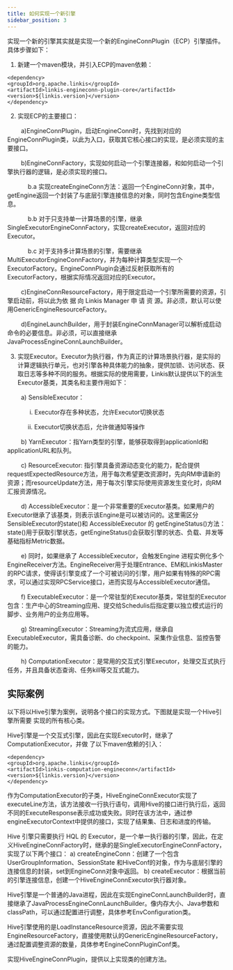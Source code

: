 ```yaml
---
title: 如何实现一个新引擎
sidebar_position: 3
---
```


实现一个新的引擎其实就是实现一个新的EngineConnPlugin（ECP）引擎插件。具体步骤如下：

1. 新建一个maven模块，并引入ECP的maven依赖：
```
<dependency>
<groupId>org.apache.linkis</groupId>
<artifactId>linkis-engineconn-plugin-core</artifactId>
<version>${linkis.version}</version>
</dependency>
```
2. 实现ECP的主要接口：

&nbsp;&nbsp;&nbsp;&nbsp;&nbsp;&nbsp;&nbsp;&nbsp;a)EngineConnPlugin，启动EngineConn时，先找到对应的EngineConnPlugin类，以此为入口，获取其它核心接口的实现，是必须实现的主要接口。
    
&nbsp;&nbsp;&nbsp;&nbsp;&nbsp;&nbsp;&nbsp;&nbsp;b)EngineConnFactory，实现如何启动一个引擎连接器，和如何启动一个引擎执行器的逻辑，是必须实现的接口。

&nbsp;&nbsp;&nbsp;&nbsp;&nbsp;&nbsp;&nbsp;&nbsp;&nbsp;&nbsp;&nbsp;&nbsp;b.a 实现createEngineConn方法：返回一个EngineConn对象，其中，getEngine返回一个封装了与底层引擎连接信息的对象，同时包含Engine类型信息。
    
&nbsp;&nbsp;&nbsp;&nbsp;&nbsp;&nbsp;&nbsp;&nbsp;&nbsp;&nbsp;&nbsp;&nbsp;b.b 对于只支持单一计算场景的引擎，继承SingleExecutorEngineConnFactory，实现createExecutor，返回对应的Executor。
    
&nbsp;&nbsp;&nbsp;&nbsp;&nbsp;&nbsp;&nbsp;&nbsp;&nbsp;&nbsp;&nbsp;&nbsp;b.c 对于支持多计算场景的引擎，需要继承MultiExecutorEngineConnFactory，并为每种计算类型实现一个ExecutorFactory。EngineConnPlugin会通过反射获取所有的ExecutorFactory，根据实际情况返回对应的Executor。
    
&nbsp;&nbsp;&nbsp;&nbsp;&nbsp;&nbsp;&nbsp;&nbsp;c)EngineConnResourceFactory，用于限定启动一个引擎所需要的资源，引擎启动前，将以此为依 据 向 Linkis Manager 申 请 资 源。非必须，默认可以使用GenericEngineResourceFactory。

&nbsp;&nbsp;&nbsp;&nbsp;&nbsp;&nbsp;&nbsp;&nbsp;d)EngineLaunchBuilder，用于封装EngineConnManager可以解析成启动命令的必要信息。非必须，可以直接继承JavaProcessEngineConnLaunchBuilder。

3. 实现Executor。Executor为执行器，作为真正的计算场景执行器，是实际的计算逻辑执行单元，也对引擎各种具体能力的抽象，提供加锁、访问状态、获取日志等多种不同的服务。根据实际的使用需要，Linkis默认提供以下的派生Executor基类，其类名和主要作用如下：

&nbsp;&nbsp;&nbsp;&nbsp;&nbsp;&nbsp;&nbsp;&nbsp;a) SensibleExecutor：
       
&nbsp;&nbsp;&nbsp;&nbsp;&nbsp;&nbsp;&nbsp;&nbsp;&nbsp;&nbsp;&nbsp;&nbsp; i. Executor存在多种状态，允许Executor切换状态
         
&nbsp;&nbsp;&nbsp;&nbsp;&nbsp;&nbsp;&nbsp;&nbsp;&nbsp;&nbsp;&nbsp;&nbsp;ii. Executor切换状态后，允许做通知等操作
         
&nbsp;&nbsp;&nbsp;&nbsp;&nbsp;&nbsp;&nbsp;&nbsp;b) YarnExecutor：指Yarn类型的引擎，能够获取得到applicationId和applicationURL和队列。
       
&nbsp;&nbsp;&nbsp;&nbsp;&nbsp;&nbsp;&nbsp;&nbsp;c) ResourceExecutor: 指引擎具备资源动态变化的能力，配合提供requestExpectedResource方法，用于每次希望更改资源时，先向RM申请新的资源；而resourceUpdate方法，用于每次引擎实际使用资源发生变化时，向RM汇报资源情况。
       
&nbsp;&nbsp;&nbsp;&nbsp;&nbsp;&nbsp;&nbsp;&nbsp;d) AccessibleExecutor：是一个非常重要的Executor基类。如果用户的Executor继承了该基类，则表示该Engine是可以被访问的。这里需区分SensibleExecutor的state()和 AccessibleExecutor 的 getEngineStatus()方法：state()用于获取引擎状态，getEngineStatus()会获取引擎的状态、负载、并发等基础指标Metric数据。
       
&nbsp;&nbsp;&nbsp;&nbsp;&nbsp;&nbsp;&nbsp;&nbsp;e) 同时，如果继承了 AccessibleExecutor，会触发Engine 进程实例化多个EngineReceiver方法。EngineReceiver用于处理Entrance、EM和LinkisMaster的RPC请求，使得该引擎变成了一个可被访问的引擎，用户如果有特殊的RPC需求，可以通过实现RPCService接口，进而实现与AccessibleExecutor通信。

&nbsp;&nbsp;&nbsp;&nbsp;&nbsp;&nbsp;&nbsp;&nbsp;f) ExecutableExecutor：是一个常驻型的Executor基类，常驻型的Executor包含：生产中心的Streaming应用、提交给Schedulis后指定要以独立模式运行的脚步、业务用户的业务应用等。

&nbsp;&nbsp;&nbsp;&nbsp;&nbsp;&nbsp;&nbsp;&nbsp;g) StreamingExecutor：Streaming为流式应用，继承自ExecutableExecutor，需具备诊断、do checkpoint、采集作业信息、监控告警的能力。

&nbsp;&nbsp;&nbsp;&nbsp;&nbsp;&nbsp;&nbsp;&nbsp;h) ComputationExecutor：是常用的交互式引擎Executor，处理交互式执行任务，并且具备状态查询、任务kill等交互式能力。

             
## 实际案例          
以下将以Hive引擎为案例，说明各个接口的实现方式。下图就是实现一个Hive引擎所需要
实现的所有核心类。

Hive引擎是一个交互式引擎，因此在实现Executor时，继承了ComputationExecutor，并做
了以下maven依赖的引入：

```
<dependency>
<groupId>org.apache.linkis</groupId>
<artifactId>linkis-computation-engineconn</artifactId>
<version>${linkis.version}</version>
</dependency>
```
             
作为ComputationExecutor的子类，HiveEngineConnExecutor实现了executeLine方法，该方法接收一行执行语句，调用Hive的接口进行执行后，返回不同的ExecuteResponse表示成功或失败。同时在该方法中，通过参engineExecutorContext中提供的接口，实现了结果集、日志和进度的传输。

Hive 引擎只需要执行 HQL 的 Executor，是一个单一执行器的引擎，因此，在定义HiveEngineConnFactory时，继承的是SingleExecutorEngineConnFactory，实现了以下两个接口：
a) createEngineConn：创建了一个包含 UserGroupInformation、SessionState 和HiveConf的对象，作为与底层引擎的连接信息的封装，set到EngineConn对象中返回。
b) createExecutor：根据当前的引擎连接信息，创建一个HiveEngineConnExecutor执行器对象。

Hive引擎是一个普通的Java进程，因此在实现EngineConnLaunchBuilder时，直接继承了JavaProcessEngineConnLaunchBuilder。像内存大小、Java参数和classPath，可以通过配置进行调整，具体参考EnvConfiguration类。

Hive引擎使用的是LoadInstanceResource资源，因此不需要实现EngineResourceFactory，直接使用默认的GenericEngineResourceFactory，通过配置调整资源的数量，具体参考EngineConnPluginConf类。

实现HiveEngineConnPlugin，提供以上实现类的创建方法。


